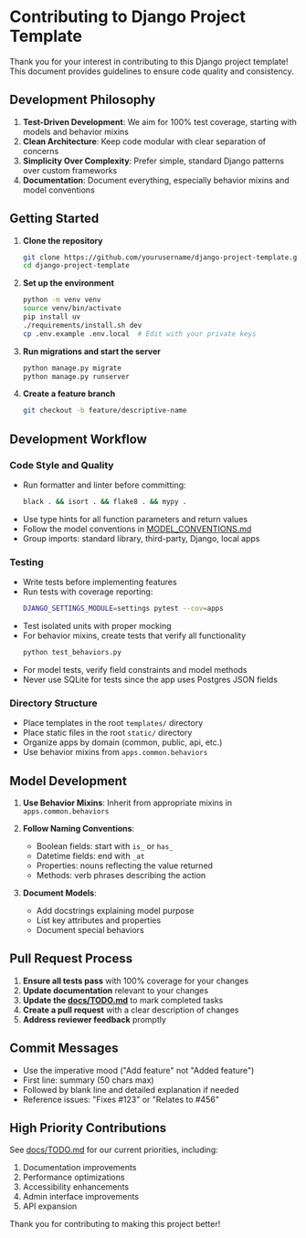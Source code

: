 # Contributing to Django Project Template

Thank you for your interest in contributing to this Django project template! This document provides guidelines to ensure code quality and consistency.

## Development Philosophy

1. **Test-Driven Development**: We aim for 100% test coverage, starting with models and behavior mixins
2. **Clean Architecture**: Keep code modular with clear separation of concerns
3. **Simplicity Over Complexity**: Prefer simple, standard Django patterns over custom frameworks
4. **Documentation**: Document everything, especially behavior mixins and model conventions

## Getting Started

1. **Clone the repository**
   ```bash
   git clone https://github.com/yourusername/django-project-template.git
   cd django-project-template
   ```

2. **Set up the environment**
   ```bash
   python -m venv venv
   source venv/bin/activate
   pip install uv
   ./requirements/install.sh dev
   cp .env.example .env.local  # Edit with your private keys
   ```

3. **Run migrations and start the server**
   ```bash
   python manage.py migrate
   python manage.py runserver
   ```

4. **Create a feature branch**
   ```bash
   git checkout -b feature/descriptive-name
   ```

## Development Workflow

### Code Style and Quality

- Run formatter and linter before committing:
  ```bash
  black . && isort . && flake8 . && mypy .
  ```
- Use type hints for all function parameters and return values
- Follow the model conventions in [MODEL_CONVENTIONS.md](../MODEL_CONVENTIONS.md)
- Group imports: standard library, third-party, Django, local apps

### Testing

- Write tests before implementing features
- Run tests with coverage reporting:
  ```bash
  DJANGO_SETTINGS_MODULE=settings pytest --cov=apps
  ```
- Test isolated units with proper mocking
- For behavior mixins, create tests that verify all functionality
  ```bash
  python test_behaviors.py
  ```
- For model tests, verify field constraints and model methods
- Never use SQLite for tests since the app uses Postgres JSON fields

### Directory Structure

- Place templates in the root `templates/` directory
- Place static files in the root `static/` directory
- Organize apps by domain (common, public, api, etc.)
- Use behavior mixins from `apps.common.behaviors`

## Model Development

1. **Use Behavior Mixins**: Inherit from appropriate mixins in `apps.common.behaviors`
2. **Follow Naming Conventions**:
   - Boolean fields: start with `is_` or `has_`
   - Datetime fields: end with `_at`
   - Properties: nouns reflecting the value returned
   - Methods: verb phrases describing the action

3. **Document Models**:
   - Add docstrings explaining model purpose
   - List key attributes and properties
   - Document special behaviors

## Pull Request Process

1. **Ensure all tests pass** with 100% coverage for your changes
2. **Update documentation** relevant to your changes
3. **Update the [docs/TODO.md](docs/TODO.md)** to mark completed tasks
4. **Create a pull request** with a clear description of changes
5. **Address reviewer feedback** promptly

## Commit Messages

- Use the imperative mood ("Add feature" not "Added feature")
- First line: summary (50 chars max)
- Followed by blank line and detailed explanation if needed
- Reference issues: "Fixes #123" or "Relates to #456"

## High Priority Contributions

See [docs/TODO.md](../TODO.md) for our current priorities, including:
1. Documentation improvements
2. Performance optimizations
3. Accessibility enhancements
4. Admin interface improvements
5. API expansion

Thank you for contributing to making this project better!